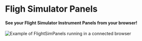 Fligh Simulator Panels
======================

#### See your Flight Simulator Instrument Panels from your browser! ####

![Example of FlightSimPanels running in a connected browser](https://raw.github.com/dmolin/flightSimPanels/master/README/flightsimpanels.png)
